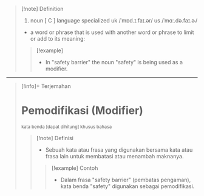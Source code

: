 >[!note] Definition
>1. noun [ C ]   language   specialized
uk  /ˈmɒd.ɪ.faɪ.ər/ us  /ˈmɑː.də.faɪ.ɚ/
>- a word or phrase that is used with another word or phrase to limit or add to its meaning:
> > [!example] 
> > - In "safety barrier" the noun "safety" is being used as a modifier.

---

>[!info]+ Terjemahan
> # Pemodifikasi (Modifier) 
><small>kata benda [dapat dihitung] khusus bahasa</small>
> > [!note] Definisi
> > - Sebuah kata atau frasa yang digunakan bersama kata atau frasa lain untuk membatasi atau menambah maknanya.
> > > [!example] Contoh
> > > - Dalam frasa "safety barrier" (pembatas pengaman), kata benda "safety" digunakan sebagai pemodifikasi.